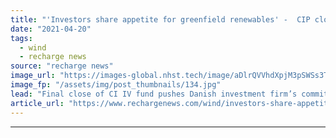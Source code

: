 ```yaml
---
title: "'Investors share appetite for greenfield renewables' -  CIP closes green energy fund at $8.4bn"
date: "2021-04-20"
tags: 
  - wind
  - recharge news
source: "recharge news"
image_url: "https://images-global.nhst.tech/image/aDlrQVVhdXpjM3pSWSs3T08yMGpiRWtRMXNQRjBacUtGamkvcXVXeklRbz0=/nhst/binary/2b6019eb31c0d4d34270357a2909df0f"
image_fp: "/assets/img/post_thumbnails/134.jpg"
lead: "Final close of CI IV fund pushes Danish investment firm’s commitments to more than $18bn"
article_url: "https://www.rechargenews.com/wind/investors-share-appetite-for-greenfield-renewables-cip-closes-green-energy-fund-at-8-4bn/2-1-998294"
---
```


---
